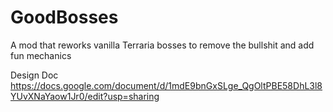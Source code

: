 # GoodBosses
A mod that reworks vanilla Terraria bosses to remove the bullshit and add fun mechanics

Design Doc
https://docs.google.com/document/d/1mdE9bnGxSLge_QgOltPBE58DhL3l8YUvXNaYaow1Jr0/edit?usp=sharing
